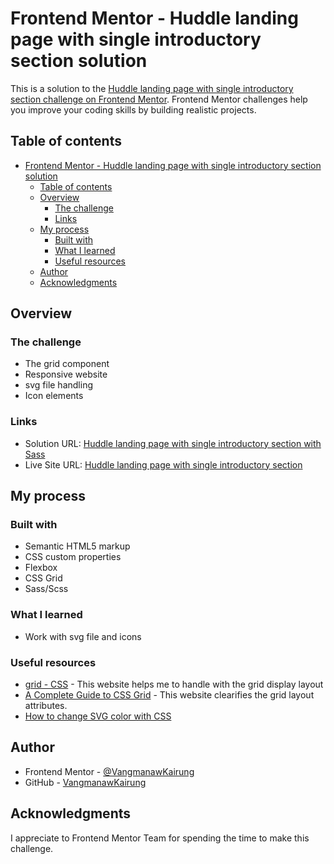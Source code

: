 # Frontend Mentor - Huddle landing page with single introductory section solution

This is a solution to the [Huddle landing page with single introductory section challenge on Frontend Mentor](https://www.frontendmentor.io/challenges/huddle-landing-page-with-a-single-introductory-section-B_2Wvxgi0). Frontend Mentor challenges help you improve your coding skills by building realistic projects. 

## Table of contents

- [Frontend Mentor - Huddle landing page with single introductory section solution](#frontend-mentor---huddle-landing-page-with-single-introductory-section-solution)
  - [Table of contents](#table-of-contents)
  - [Overview](#overview)
    - [The challenge](#the-challenge)
    - [Links](#links)
  - [My process](#my-process)
    - [Built with](#built-with)
    - [What I learned](#what-i-learned)
    - [Useful resources](#useful-resources)
  - [Author](#author)
  - [Acknowledgments](#acknowledgments)

## Overview

### The challenge
- The grid component
- Responsive website
- svg file handling
- Icon elements

### Links

- Solution URL: [Huddle landing page with single introductory section with Sass](https://www.frontendmentor.io/solutions/huddle-landing-page-with-single-introductory-section-with-sass-hf3ivg5eYs)
- Live Site URL: [Huddle landing page with single introductory section](https://vangmanawkairung.github.io/Frontend-Mentor__huddle-landing-page-with-single-introductory-section-master/)

## My process

### Built with

- Semantic HTML5 markup
- CSS custom properties
- Flexbox
- CSS Grid
- Sass/Scss

### What I learned

- Work with svg file and icons

### Useful resources

- [grid - CSS](https://developer.mozilla.org/en-US/docs/Web/CSS/grid) - This website helps me to handle with the grid display layout
- [A Complete Guide to CSS Grid](https://css-tricks.com/snippets/css/complete-guide-grid/) - This website clearifies the grid layout attributes.
- [How to change SVG color with CSS](https://nucleoapp.com/blog/post/change-svg-color-css)


## Author

- Frontend Mentor - [@VangmanawKairung](https://www.frontendmentor.io/profile/VangmanawKairung)
- GitHub - [VangmanawKairung](https://github.com/VangmanawKairung)


## Acknowledgments

I appreciate to Frontend Mentor Team for spending the time to make this challenge.
